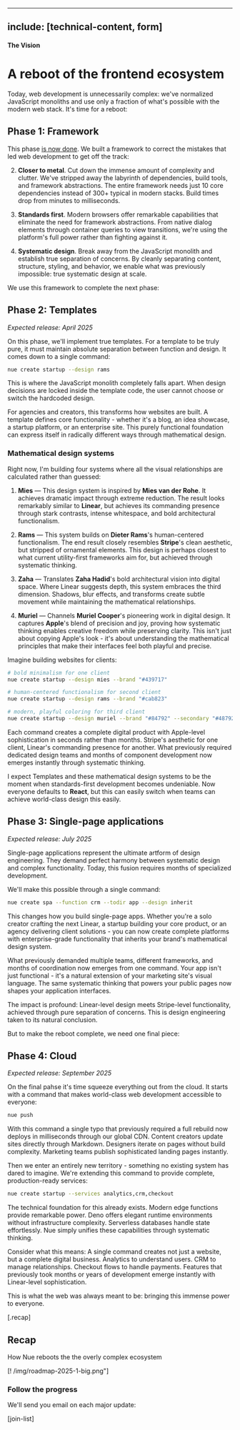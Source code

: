 
---
include: [technical-content, form]
---

#### The Vision
# A reboot of the frontend ecosystem
Today, web development is unnecessarily complex: we've normalized JavaScript monoliths and use only a fraction of what's possible with the modern web stack. It's time for a reboot:


## Phase 1: Framework
This phase [is now done](/blog/standards-first-web-framework/). We built a framework to correct the mistakes that led web development to get off the track:

2. **Closer to metal**. Cut down the immense amount of complexity and clutter. We've stripped away the labyrinth of dependencies, build tools, and framework abstractions. The entire framework needs just 10 core dependencies instead of 300+ typical in modern stacks. Build times drop from minutes to milliseconds.

1. **Standards first**. Modern browsers offer remarkable capabilities that eliminate the need for framework abstractions. From native dialog elements through container queries to view transitions, we're using the platform's full power rather than fighting against it.

3. **Systematic design**. Break away from the JavaScript monolith and establish true separation of concerns. By cleanly separating content, structure, styling, and behavior, we enable what was previously impossible: true systematic design at scale.

We use this framework to complete the next phase:



## Phase 2: Templates
_Expected release: April 2025_

On this phase, we'll implement true templates. For a template to be truly pure, it must maintain absolute separation between function and design. It comes down to a single command:

``` sh
nue create startup --design rams
```
This is where the JavaScript monolith completely falls apart. When design decisions are locked inside the template code, the user cannot choose or switch the hardcoded design.

For agencies and creators, this transforms how websites are built. A template defines core functionality - whether it's a blog, an idea showcase, a startup platform, or an enterprise site. This purely functional foundation can express itself in radically different ways through mathematical design.


### Mathematical design systems
Right now, I'm building four systems where all the visual relationships are calculated rather than guessed:

1. **Mies** — This design system is inspired by **Mies van der Rohe**. It achieves dramatic impact through extreme reduction. The result looks remarkably similar to **Linear**, but achieves its commanding presence through stark contrasts, intense whitespace, and bold architectural functionalism.

2. **Rams** — This system builds on **Dieter Rams**'s human-centered functionalism. The end result closely resembles **Stripe**'s clean aesthetic, but stripped of ornamental elements. This design is perhaps closest to what current utility-first frameworks aim for, but achieved through systematic thinking.

3. **Zaha** — Translates **Zaha Hadid**'s bold architectural vision into digital space. Where Linear suggests depth, this system embraces the third dimension. Shadows, blur effects, and transforms create subtle movement while maintaining the  mathematical relationships.

4. **Muriel** — Channels **Muriel Cooper**'s pioneering work in digital design. It captures **Apple**'s blend of precision and joy, proving how systematic thinking enables creative freedom while preserving clarity. This isn't just about copying Apple's look - it's about understanding the mathematical principles that make their interfaces feel both playful and precise.

Imagine building websites for clients:

``` sh
# bold minimalism for one client
nue create startup --design mies --brand "#439717"

# human-centered functionalism for second client
nue create startup --design rams --brand "#cab823"

# modern, playful coloring for third client
nue create startup --design muriel --brand "#84792" --secondary "#487924"
```

Each command creates a complete digital product with Apple-level sophistication in seconds rather than months. Stripe's aesthetic for one client, Linear's commanding presence for another. What previously required dedicated design teams and months of component development now emerges instantly through systematic thinking.

I expect Templates and these mathematical design systems to be the moment when standards-first development becomes undeniable. Now everyone defaults to **React**, but this can easily switch when teams can achieve world-class design this easily.



## Phase 3: Single-page applications
_Expected release: July 2025_

Single-page applications represent the ultimate artform of design engineering. They demand perfect harmony between systematic design and complex functionality. Today, this fusion requires months of specialized development.

We'll make this possible through a single command:


``` sh
nue create spa --function crm --todir app --design inherit
```

This changes how you build single-page apps. Whether you're a solo creator crafting the next Linear, a startup building your core product, or an agency delivering client solutions - you can now create complete platforms with enterprise-grade functionality that inherits your brand's mathematical design system.

What previously demanded multiple teams, different frameworks, and months of coordination now emerges from one command. Your app isn't just functional - it's a natural extension of your marketing site's visual language. The same systematic thinking that powers your public pages now shapes your application interfaces.

The impact is profound: Linear-level design meets Stripe-level functionality, achieved through pure separation of concerns. This is design engineering taken to its natural conclusion.

But to make the reboot complete, we need one final piece:



## Phase 4: Cloud
_Expected release: September 2025_

On the final pahse it's time squeeze everything out from the cloud. It starts with a command that makes world-class web development accessible to everyone:

``` sh
nue push
```

With this command a single typo that previously required a full rebuild now deploys in milliseconds through our global CDN. Content creators update sites directly through Markdown. Designers iterate on pages without build complexity. Marketing teams publish sophisticated landing pages instantly.

Then we enter an entirely new territory - something no existing system has dared to imagine. We're extending this command to provide complete, production-ready services:

``` sh
nue create startup --services analytics,crm,checkout
```

The technical foundation for this already exists. Modern edge functions provide remarkable power. Deno offers elegant runtime environments without infrastructure complexity. Serverless databases handle state effortlessly. Nue simply unifies these capabilities through systematic thinking.

Consider what this means: A single command creates not just a website, but a complete digital business. Analytics to understand users. CRM to manage relationships. Checkout flows to handle payments. Features that previously took months or years of development emerge instantly with Linear-level sophistication.

This is what the web was always meant to be: bringing this immense power to everyone.


[.recap]
  ## Recap
  How Nue reboots the the overly complex ecosystem

  [! /img/roadmap-2025-1-big.png"]

  ### Follow the progress
  We'll send you email on each major update:

  [join-list]